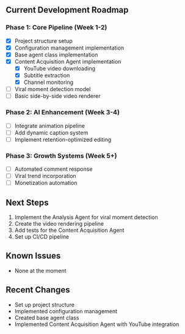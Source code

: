 ## Current Development Roadmap

### Phase 1: Core Pipeline (Week 1-2)
- [x] Project structure setup
- [x] Configuration management implementation
- [x] Base agent class implementation
- [x] Content Acquisition Agent implementation
  - [x] YouTube video downloading
  - [x] Subtitle extraction
  - [x] Channel monitoring
- [ ] Viral moment detection model
- [ ] Basic side-by-side video renderer

### Phase 2: AI Enhancement (Week 3-4)
- [ ] Integrate animation pipeline
- [ ] Add dynamic caption system
- [ ] Implement retention-optimized editing

### Phase 3: Growth Systems (Week 5+)
- [ ] Automated comment response
- [ ] Viral trend incorporation
- [ ] Monetization automation

## Next Steps
1. Implement the Analysis Agent for viral moment detection
2. Create the video rendering pipeline
3. Add tests for the Content Acquisition Agent
4. Set up CI/CD pipeline

## Known Issues
- None at the moment

## Recent Changes
- Set up project structure
- Implemented configuration management
- Created base agent class
- Implemented Content Acquisition Agent with YouTube integration 